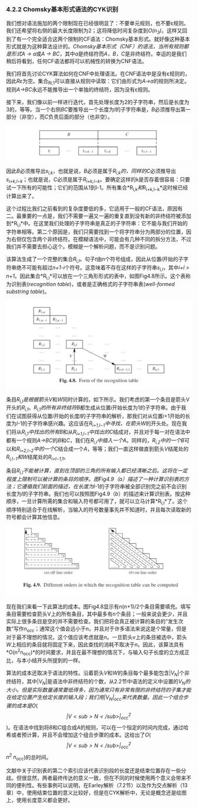 ### 4.2.2 Chomsky基本形式语法的CYK识别

我们想对语法施加的两个限制现在已经很明显了：不要单元规则，也不要ε规则。我们还希望将右侧的最大长度限制为2；这将降低时间复杂度到*O(n<sub>3</sub>)*。这样又回到了有一个完全适合这两个限制的CF语法：Chomsky基本形式。就好像这种基本形式就是为这种算法设计的。*Chomsky基本形式（CNF）*的语法，当所有规则都是形式*A → a*或*A → BC*，其中*a*是终结符而*A，B，C*是非终结符。幸运的是我们稍后将看到，任何CF语法都将可以机械性的转换为CNF语法。

我们将首先讨论CYK算法如何在CNF中处理语法。在CNF语法中是没有ε规则的，因此*Rε*为空。集合<sub>R*i*,1</sub>可以直接从规则中读取：它们由形式为*A→a*的规则所决定。规则*A→BC*永远不能推导出一个单独的终结符，因为没有ε规则。

接下来，我们像以前一样进行迭代，首先处理长度为2的子字符串，然后是长度为3的，等等。当一个右侧*BC*要推导出一个长度为*l*的子字符串是，*B*必须推导出第一部分（非空），而*C*负责后面的部分（也非空）。

![图1](../../img/4.2.2_1.png)

因此*B*必须推导出*s<sub>i,k</sub>*，也就是说，*B*必须是属于*R<sub>i,k</sub>*的，同样的*C*必须推导出*s<sub>i+k,l−k</sub>*；也就是说，*C*必须是属于*R<sub>i+k,l−k</sub>*。要确定这样的k是否存着很容易：只要试一下所有的可能性；它们的范围从1到l-1。所有集合*R<sub>i,k</sub>*和*R<sub>i+k,l−k</sub>*这时候已经计算出来了。

这个过程比我们之前看到的复杂度要低的多，它适用于一般的CF语法，原因有二。最重要的一点是，我们不需要一遍又一遍的重复直到没有新的非终结符被添加到*R<sub>i,l</sub>*中。在这里我们处理的子字符串是真正的子字符串：它不能与我们开始的字符串相等。第二个原因是，我们只需要找到一个将字符串分为两部分的位置，因为右侧仅包含两个非终结符。在模糊语法中，可能会有几种不同的拆分方法，不过我们并不需要去担心这个。模糊是一个解析问题，而不是识别问题。

该算法生成了一个完整的集合*R<sub>i,l</sub>*。句子*t*由*n*个符号组成，因此从位置*i*开始的子字符串绝不可能有超过*n+1-i*个符号。这意味着不存在这样的子字符串*s<sub>i,l</sub>*，其中*i+l > n+1*。因此集合*R<sub>i,l</sub>*可以放在一个三角形形式的表中，如图Fig4.8所示。这个表称为识别表(*recognition table*)，或者是正确格式的子字符串表(*well-formed substring table*)。

![图1](../../img/4.2.2_2-Fig.4.8.png)

条目*R<sub>i,l</sub>*是根据箭头*V*和*W*同时计算的，如下所示。我们考虑的第一个条目是箭头V开头的*R<sub>i,1</sub>*。*R<sub>i,1</sub>*的所有非终结符*B*都生成从位置*i*开始长度为1的子字符串。由于我们在试图获得从位置*i*开始的长度*l*的子字符串的解析，那我们对从位置*i*+1开始的长度为*l*-1的子字符串感兴趣。这应该在*R<sub>i+1,l−1</sub>*中寻找，在箭头*W*的开头处。现在我们将从*R<sub>i,1</sub>*中找出的所有*B*和从*R<sub>i+1,l−1</sub>*中找出的*C*结成对，并且对于每一对在语法中都有一个规则*A→BC*的*B*和*C*，我们在*R<sub>i,l</sub>*中插入一个*A*。同样的，*R<sub>i,2</sub>*中的一个*B*可以和*R<sub>i+2,l−2</sub>*中的一个*C*结合成一个*A*，等等；我们一直这样做直到箭头*V*结尾处的*R<sub>i,l−1</sub>*和*W*结尾处的*R<sub>i+l−1,1</sub>*。

条目*R<sub>i,l</sub>*不能被计算，直到在顶部的三角的所有输入都已经清晰之后。这将在一定程度上限制可以被计算的条目的顺序。图Fig4.9（*a*）描述了一种计算识别表的方法；它遵循我们前面的描述，在长度为*l*-1的子字符串被全部识别完之前不会识别长度为*l*的子字符串。我们也可以按照图Fig4.9（*b*）的描述来计算识别表。按这种顺序，一旦计算所需的集合和输入符号都可用了，就可以立马计算*R<sub>i,l</sub>*了。这个顺序特别适合于在线解析，当输入的符号数量事先并不知道时，并且每次读取新的符号都会计算其他信息。

![图1](../../img/4.2.2_3-Fig.4.9.png)

现在我们来看一下此算法的成本。图Fig4.8显示有*n*(*n*+1)/2个条目需要填充。填写条目需要检查箭头V上的所有条目，其中最多有n个条目；一般来说会更少，并且实际上很多条目是空的并不需要检查。我们把将会真正被计算的条目的“发生次数”写作*n<sub>occ</sub>*；通常这个值会远小于n，并且对于许多语法来说这是个常量，但是对于最不理想的情况，这个值应该考虑就是*n*。一旦箭头*v*上的条目被选中，箭头*W*上相应的条目就将固定下来，因此查找的消耗不取决于*n*。因此，该算法具有*O(n<sup>2</sup>n<sub>occ</sub>)*的时间要求，并且在最不理想的情况下，与输入句子长度的立方成正比，与本小结开头所提到的一样。

算法的成本还取决于语法的特性。沿着箭头*V*和*W*的条目每个最多能包含|*V<sub>N</sub>*|个非终结符，其中|*V<sub>N</sub>*|是语法中非终结符的个数，从2.2节中语法的定义中设置的*V<sub>N</sub>*的大小。但是实际数量通常要低得多，因为通常只有非常有限的非终结符的子集才能在给定位置产生给定长度的输入段；我们用|*V<sub>N</sub>*|<sub>occ</sub>来代表数量。因此一个组合步骤的成本是*O*(*$$|V<sub>N</sub>|_{occ}^{2}$$*)。在语法中找到将*B*和*C*组合成*A*的规则，可以在一个恒定的时间内完成，通过哈希或者预计算，并且不会增加这个组合步骤的成本。这给出了*O*(*$$|V<sub>N</sub>|_{occ}^{2}$$ n<sup>2</sup> n<sub>occ</sub>*)的总时间。

文献中关于识别表的第二个索引应该代表识别段的长度还是结束位置存在一些分歧。但很显然，两者最终传达的意义一致，但在不同的时候使用两个意义会带来不同的便利性。有些事例可以说明，在Earley解析（7.2节）以及作为交点解析（13章）中，使用结束位置的意义比较好，但是在CYK解析中，无论是概念还是绘图上，使用长度意义都会更好。